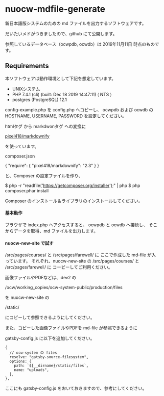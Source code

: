 ﻿nuocw-mdfile-generate
==========
新日本語版システムのための md ファイルを出力するソフトウェアです。

だいたいメドがつきましたので、github にて公開します。

参照しているデータベース（ocwpdb, ocwdb）は 
2019年11月11日 時点のものです。

Requirements
------------

本ソフトウェアは動作環境として下記を想定しています。

* UNIXシステム
* PHP 7.4.1 (cli) (built: Dec 18 2019 14:47:11) ( NTS )
* postgres (PostgreSQL) 12.1

config-example.php を config.php へコピーし、
ocwpdb および ocwdb の HOSTNAME, USERNAME, PASSWORD を設定してください。

htmlタグ から markdwonタグ への変換に

[pixel418/markdownify](https://packagist.org/packages/pixel418/markdownify)

を使っています。


composer.json

{
    "require": {
        "pixel418/markdownify": "2.3"
    }
}

と、Composer の設定ファイルを作り、

$ php -r "readfile('https://getcomposer.org/installer');" | php
$ php composer.phar install

Composer のインストール＆ライブラリのインストールしてください。



#### 基本動作

ブラウザで index.php へアクセスすると、
ocwpdb と ocwdb へ接続し、
そこからデータを取得、md ファイルを出力します。

#### nuocw-new-site で試す

/src/pages/courses/ と /src/pages/farewell/ に
ここで作成した md-file が入っています。
それぞれ、nuocw-new-site の
/src/pages/courses/ と /src/pages/farewell/ に
コーピーしてご利用ください。

画像ファイルやPDFなどは、dev2 の

/ocw/working_copies/ocw-system-public/production/files

を nuocw-new-site の

/static/

にコピーして参照できるようにしてください。

また、コピーした画像ファイルやPDFを md-file が参照できるように

gatsby-config.js に以下を追加してください。

    {
      // ocw-system の files 
      resolve: "gatsby-source-filesystem",
      options: {
        path: `${__dirname}/static/files`,
        name: "uploads",
      },
    },

ここにも gatsby-config.js をおいておきますので、参考にしてください。
